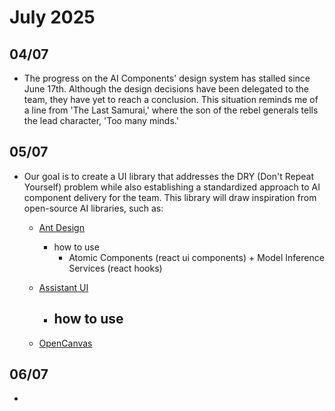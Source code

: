 # July 2025

## 04/07

- The progress on the AI Components' design system has stalled since June 17th. Although the design decisions have been delegated to the team, they have yet to reach a conclusion. This situation reminds me of a line from 'The Last Samurai,' where the son of the rebel generals tells the lead character, 'Too many minds.'


## 05/07


- Our goal is to create a UI library that addresses the DRY (Don't Repeat Yourself) problem while also establishing a standardized approach to AI component delivery for the team. This library will draw inspiration from open-source AI libraries, such as:

  * [Ant Design](https://x.ant.design/docs/react/introduce-cn)

    - how to use
      - Atomic Components (react ui components) + Model Inference Services (react hooks)

  * [Assistant UI](https://github.com/assistant-ui/assistant-ui)

    - how to use
      -

  * [OpenCanvas](https://opencanvas.langchain.com/)


## 06/07

-


